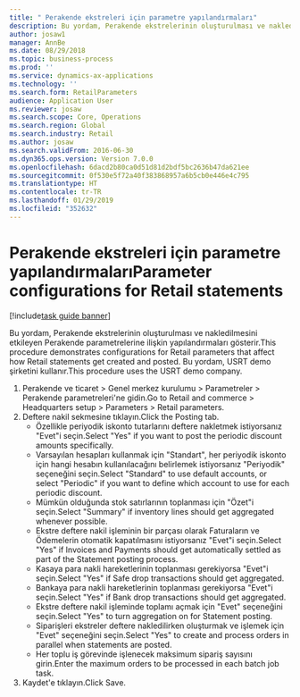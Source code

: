 ```yaml
---
title: " Perakende ekstreleri için parametre yapılandırmaları"
description: Bu yordam, Perakende ekstrelerinin oluşturulması ve nakledilmesini etkileyen Perakende parametrelerine ilişkin yapılandırmaları gösterir.
author: josaw1
manager: AnnBe
ms.date: 08/29/2018
ms.topic: business-process
ms.prod: ''
ms.service: dynamics-ax-applications
ms.technology: ''
ms.search.form: RetailParameters
audience: Application User
ms.reviewer: josaw
ms.search.scope: Core, Operations
ms.search.region: Global
ms.search.industry: Retail
ms.author: josaw
ms.search.validFrom: 2016-06-30
ms.dyn365.ops.version: Version 7.0.0
ms.openlocfilehash: 6dacd2b80ca0d51d81d2bdf5bc2636b47da621ee
ms.sourcegitcommit: 0f530e5f72a40f383868957a6b5cb0e446e4c795
ms.translationtype: HT
ms.contentlocale: tr-TR
ms.lasthandoff: 01/29/2019
ms.locfileid: "352632"
---
```

# <a name="parameter-configurations-for-retail-statements"></a><span data-ttu-id="84765-103"> Perakende ekstreleri için parametre yapılandırmaları</span><span class="sxs-lookup"><span data-stu-id="84765-103">Parameter configurations for Retail statements</span></span>

[!include[task guide banner](../includes/task-guide-banner.md)]

<span data-ttu-id="84765-104">Bu yordam, Perakende ekstrelerinin oluşturulması ve nakledilmesini etkileyen Perakende parametrelerine ilişkin yapılandırmaları gösterir.</span><span class="sxs-lookup"><span data-stu-id="84765-104">This procedure demonstrates configurations for Retail parameters that affect how Retail statements get created and posted.</span></span> <span data-ttu-id="84765-105">Bu yordam, USRT demo şirketini kullanır.</span><span class="sxs-lookup"><span data-stu-id="84765-105">This procedure uses the USRT demo company.</span></span>

1. <span data-ttu-id="84765-106">Perakende ve ticaret > Genel merkez kurulumu  > Parametreler > Perakende parametreleri'ne gidin.</span><span class="sxs-lookup"><span data-stu-id="84765-106">Go to Retail and commerce > Headquarters setup  > Parameters > Retail parameters.</span></span>
2. <span data-ttu-id="84765-107">Deftere nakil sekmesine tıklayın.</span><span class="sxs-lookup"><span data-stu-id="84765-107">Click the Posting tab.</span></span>
    * <span data-ttu-id="84765-108">Özellikle periyodik iskonto tutarlarını deftere nakletmek istiyorsanız "Evet"i seçin.</span><span class="sxs-lookup"><span data-stu-id="84765-108">Select "Yes" if you want to post the periodic discount amounts specifically.</span></span>  
    * <span data-ttu-id="84765-109">Varsayılan hesapları kullanmak için "Standart", her periyodik iskonto için hangi hesabın kullanılacağını belirlemek istiyorsanız "Periyodik" seçeneğini seçin.</span><span class="sxs-lookup"><span data-stu-id="84765-109">Select "Standard" to use default accounts, or select "Periodic" if you want to define which account to use for each periodic discount.</span></span>  
    * <span data-ttu-id="84765-110">Mümkün olduğunda stok satırlarının toplanması için "Özet"i seçin.</span><span class="sxs-lookup"><span data-stu-id="84765-110">Select "Summary" if inventory lines should get aggregated whenever possible.</span></span>  
    * <span data-ttu-id="84765-111">Ekstre deftere nakil işleminin bir parçası olarak Faturaların ve Ödemelerin otomatik kapatılmasını istiyorsanız "Evet"i seçin.</span><span class="sxs-lookup"><span data-stu-id="84765-111">Select "Yes" if Invoices and Payments should get automatically settled as part of the Statement posting process.</span></span>  
    * <span data-ttu-id="84765-112">Kasaya para nakli hareketlerinin toplanması gerekiyorsa "Evet"i seçin.</span><span class="sxs-lookup"><span data-stu-id="84765-112">Select "Yes" if Safe drop transactions should get aggregated.</span></span>  
    * <span data-ttu-id="84765-113">Bankaya para nakli hareketlerinin toplanması gerekiyorsa "Evet"i seçin.</span><span class="sxs-lookup"><span data-stu-id="84765-113">Select "Yes" if Bank drop transactions should get aggregated.</span></span>  
    * <span data-ttu-id="84765-114">Ekstre deftere nakil işleminde toplamı açmak için "Evet" seçeneğini seçin.</span><span class="sxs-lookup"><span data-stu-id="84765-114">Select "Yes" to turn aggregation on for Statement posting.</span></span>  
    * <span data-ttu-id="84765-115">Siparişleri ekstreler deftere nakledilirken oluşturmak ve işlemek için "Evet" seçeneğini seçin.</span><span class="sxs-lookup"><span data-stu-id="84765-115">Select "Yes" to create and process orders in parallel when statements are posted.</span></span>  
    * <span data-ttu-id="84765-116">Her toplu iş görevinde işlenecek maksimum sipariş sayısını girin.</span><span class="sxs-lookup"><span data-stu-id="84765-116">Enter the maximum orders to be processed in each batch job task.</span></span>  
3. <span data-ttu-id="84765-117">Kaydet'e tıklayın.</span><span class="sxs-lookup"><span data-stu-id="84765-117">Click Save.</span></span>

